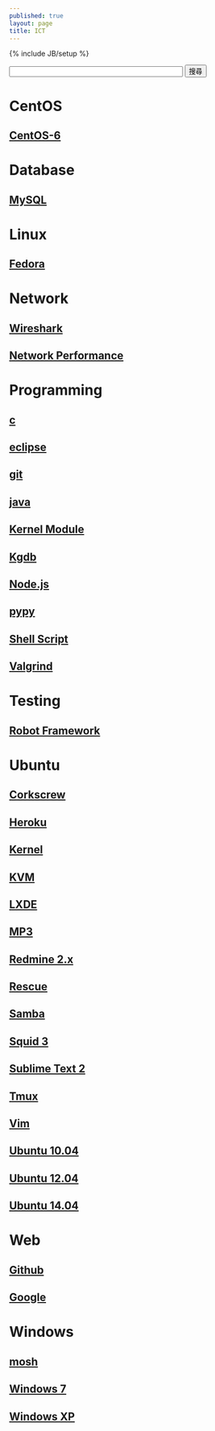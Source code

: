 ```yaml
---
published: true
layout: page
title: ICT
---
```


{% include JB/setup %}

<form name="cse" id="searchbox" action="/search.html">
  <input type="hidden" name="cref" value="" />
  <input type="hidden" name="ie" value="utf-8" />
  <input type="hidden" name="hl" value="zh-CN" />
  <input name="q" type="text" size="40" />
  <input type="submit" name="sa" value="搜尋" />
</form>

# CentOS

## [CentOS-6](/centos/centos-6)

# Database

## [MySQL](/database/mysql)

# Linux

## [Fedora](/linux/fedora)

# Network

## [Wireshark](/network/wireshark)

## [Network Performance](/network/performance)

# Programming

## [c](/programming/c)

## [eclipse](/programming/eclipse)

## [git](/programming/git)

## [java](/programming/java)

## [Kernel Module](/programming/kernel-module)

## [Kgdb](/programming/kgdb)

## [Node.js](/programming/nodejs)

## [pypy](/programming/pypy)

## [Shell Script](/programming/shell-script)

## [Valgrind](/programming/valgrind)

# Testing

## [Robot Framework](/testing/robot-framework)

# Ubuntu

## [Corkscrew](/ubuntu/corkscrew)

## [Heroku](/ubuntu/heroku)

## [Kernel](/ubuntu/kernel)

## [KVM](/ubuntu/kvm)

## [LXDE](/ubuntu/lxde)

## [MP3](/ubuntu/mp3)

## [Redmine 2.x](/ubuntu/redmine)

## [Rescue](/ubuntu/rescue)

## [Samba](/ubuntu/samba)

## [Squid 3](/ubuntu/squid)

## [Sublime Text 2](/ubuntu/sublime-text)

## [Tmux](/ubuntu/tmux)

## [Vim](/ubuntu/vim)

## [Ubuntu 10.04](/ubuntu/ubuntu-10.04)

## [Ubuntu 12.04](/ubuntu/ubuntu-12.04)

## [Ubuntu 14.04](/ubuntu/ubuntu-14.04)

# Web

## [Github](/web/github)

## [Google](/web/google)

# Windows

## [mosh](/windows/mosh)

## [Windows 7](/windows/win7)

## [Windows XP](/windows/winxp)
